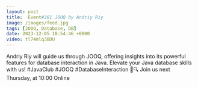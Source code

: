 ```yaml
---
layout: post
title:  Event#301 JOOQ by Andriy Riy
image: /images/feed.jpg
tags: [JOOQ, Database, DB]
date: 2023-12-05 18:54:46 +0000
video: tl74mlq3BDU
---
```


Andriy Riy will guide us through JOOQ, offering insights into its powerful features for database interaction in Java. Elevate your Java database skills with us! #JavaClub #JOOQ #DatabaseInteraction 🚀🔍
Join us next Thursday, at 10:00 Online
